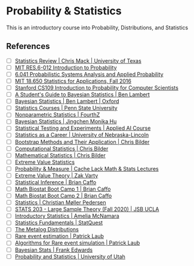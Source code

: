 # Probability & Statistics

This is an introductory course into Probability, Distributions, and Statistics

## References

- [ ] [Statistics Review | Chris Mack | University of Texas](https://www.youtube.com/playlist?list=PLM2eE_hI4gSDshnKbPiPBLt-P5ytHSocO)
- [ ] [MIT RES.6-012 Introduction to Probability](https://www.youtube.com/playlist?list=PLUl4u3cNGP60hI9ATjSFgLZpbNJ7myAg6)
- [ ] [6.041 Probabilistic Systems Analysis and Applied Probability](https://www.youtube.com/playlist?list=PLUl4u3cNGP61MdtwGTqZA0MreSaDybji8)
- [ ] [MIT 18.650 Statistics for Applications, Fall 2016](https://www.youtube.com/playlist?list=PLUl4u3cNGP60uVBMaoNERc6knT_MgPKS0)
- [ ] [Stanford CS109 Introduction to Probability for Computer Scientists](https://www.youtube.com/playlist?list=PLoROMvodv4rOpr_A7B9SriE_iZmkanvUg)
- [ ] [A Student's Guide to Bayesian Statistics | Ben Lambert](https://www.youtube.com/playlist?list=PLwJRxp3blEvZ8AKMXOy0fc0cqT61GsKCG)
- [ ] [Bayesian Statistics | Ben Lambert | Oxford](https://www.youtube.com/playlist?list=PLFDbGp5YzjqXQ4oE4w9GVWdiokWB9gEpm)
- [ ] [Statistics Courses | Penn State University](https://online.stat.psu.edu/statprogram/graduate-programs)
- [ ] [Nonparametric Statistics | FourthZ](https://www.youtube.com/@FourthZ/playlists)
- [ ] [Bayesian Statistics | Jingchen Monika Hu](https://www.youtube.com/playlist?list=PL_lWxa4iVNt2GBPOVZMVKD4jYl9Q7hs2K)
- [ ] [Statistical Testing and Experiments | Applied AI Course](https://www.youtube.com/playlist?list=PLupD_xFct8mHMRMmUCHF1cy91gajfubHr)
- [ ] [Statistics as a Career | University of Nebraska-Lincoln](https://www.youtube.com/playlist?list=PLugR2r-GFd_ASkVtqCJ1VSdMIdAu8XPwO)
- [ ] [Bootstrap Methods and Their Application | Chris Bilder](https://www.youtube.com/playlist?list=PLugR2r-GFd_CqEuNQDwus26EoZHmONoQ8)
- [ ] [Computational Statistics | Chris Bilder](https://www.youtube.com/playlist?list=PLugR2r-GFd_DJJmUaxUjsn67oPotvFweM)
- [ ] [Mathematical Statistics | Chris Bilder](https://www.youtube.com/playlist?list=PLugR2r-GFd_AJikQnTJUsR1AAQ2Udt_S7)
- [ ] [Extreme Value Statistics](https://www.youtube.com/playlist?list=PLh35GyCXlQaTJtTq4OQGzMblwEcVIWW9n)
- [ ] [Probability & Measure | Cache Lack Math & Stats Lectures](https://www.youtube.com/playlist?list=PL0vEWJI_pj7RZ51zecINlzWxpFv83r8RE)
- [ ] [Extreme Value Theory | Zak Varty](https://www.youtube.com/playlist?list=PLBVD-YN3U17Ce7tO3bkJqgJT_JrgkFgA5)
- [ ] [Statistical Inference | Brian Caffo](https://www.youtube.com/playlist?list=PLpl-gQkQivXiBmGyzLrUjzsblmQsLtkzJ)
- [ ] [Math Biostat Boot Camp 1 | Brian Caffo](https://www.youtube.com/playlist?list=PLpl-gQkQivXhk6qSyiNj51qamjAtZISJ-)
- [ ] [Math Biostat Boot Camp 2 | Brian Caffo](https://www.youtube.com/playlist?list=PLpl-gQkQivXhwOsKPQ4fbCBYOWjvdzrSM)
- [ ] [Statistics | Christian Møller Pedersen](https://www.youtube.com/playlist?list=PLF7M9YMTWyNmSDeTbIQ1YBEiqMM7WQb0h)
- [ ] [STATS 203 - Large Sample Theory (Fall 2020) | JSB UCLA](https://www.youtube.com/playlist?list=PLAYxx7zX5F1NKukTVwMADi1D5dbufWJkz)
- [ ] [Introductory Statistics | Amelia McNamara](https://www.youtube.com/playlist?list=PLik6fAQnSI93nwznK95c0U81w61344H4c)
- [ ] [Statistics Fundamentals | StatQuest](https://www.youtube.com/playlist?list=PLblh5JKOoLUK0FLuzwntyYI10UQFUhsY9)
- [ ] [The Metalog Distributions](https://www.youtube.com/@themetalogdistributions5754/playlists)
- [ ] [Rare event estimation | Patrick Laub](https://www.youtube.com/playlist?list=PLKsJFg6SO0Ujr6tZHSImQ50vuNPoZ3NOl)
- [ ] [Algorithms for Rare event simulation | Patrick Laub](https://www.youtube.com/playlist?list=PLKsJFg6SO0UgQD2erzgNKrJEnsnpKcBxX)
- [ ] [Bayesian Stats | Frank Edwards](https://www.youtube.com/@frankalready/videos)
- [ ] [Probability and Statistics | University of Utah](https://www.youtube.com/playlist?list=PLbuogVdPnkCpeVcOLv7QEZT1E55qdUKpn)